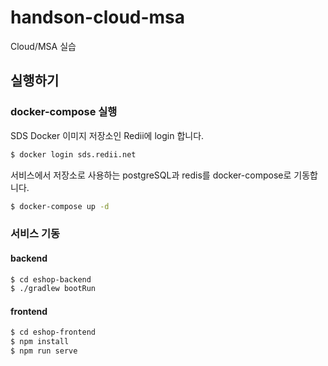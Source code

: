 # handson-cloud-msa
Cloud/MSA 실습

## 실행하기

### docker-compose 실행
SDS Docker 이미지 저장소인 Redii에 login 합니다.
``` bash
$ docker login sds.redii.net
```

서비스에서 저장소로 사용하는 postgreSQL과 redis를 docker-compose로 기동합니다. 

``` bash
$ docker-compose up -d
```

### 서비스 기동

#### backend

``` bash
$ cd eshop-backend
$ ./gradlew bootRun
```

#### frontend

``` bash
$ cd eshop-frontend
$ npm install
$ npm run serve
```
